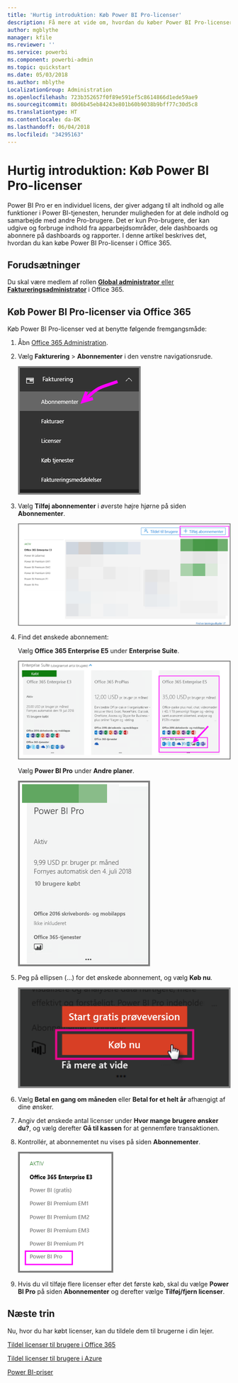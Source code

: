 ```yaml
---
title: 'Hurtig introduktion: Køb Power BI Pro-licenser'
description: Få mere at vide om, hvordan du køber Power BI Pro-licenser, så brugerne kan få adgang til alt indhold og alle funktioner i Power BI-tjenesten.
author: mgblythe
manager: kfile
ms.reviewer: ''
ms.service: powerbi
ms.component: powerbi-admin
ms.topic: quickstart
ms.date: 05/03/2018
ms.author: mblythe
LocalizationGroup: Administration
ms.openlocfilehash: 723b352657f0f89e591ef5c8614866d1ede59ae9
ms.sourcegitcommit: 80d6b45eb84243e801b60b9038b9bff77c30d5c8
ms.translationtype: HT
ms.contentlocale: da-DK
ms.lasthandoff: 06/04/2018
ms.locfileid: "34295163"
---
```

# <a name="quickstart-purchase-power-bi-pro-licenses"></a>Hurtig introduktion: Køb Power BI Pro-licenser

Power BI Pro er en individuel licens, der giver adgang til alt indhold og alle funktioner i Power BI-tjenesten, herunder muligheden for at dele indhold og samarbejde med andre Pro-brugere. Det er kun Pro-brugere, der kan udgive og forbruge indhold fra apparbejdsområder, dele dashboards og abonnere på dashboards og rapporter. I denne artikel beskrives det, hvordan du kan købe Power BI Pro-licenser i Office 365.


## <a name="prerequisites"></a>Forudsætninger

Du skal være medlem af rollen [**Global administrator** eller **Faktureringsadministrator**](https://support.office.com/article/about-office-365-admin-roles-da585eea-f576-4f55-a1e0-87090b6aaa9d?ui=en-US&rs=en-US&ad=US) i Office 365. 


## <a name="purchase-power-bi-pro-licenses-through-office-365"></a>Køb Power BI Pro-licenser via Office 365

Køb Power BI Pro-licenser ved at benytte følgende fremgangsmåde:

1. Åbn [Office 365 Administration](https://portal.office.com/adminportal/home#/homepage).

2. Vælg **Fakturering** > **Abonnementer** i den venstre navigationsrude.

    ![Navigationsrude](media/service-admin-purchasing-power-bi-pro/service-purchasing-power-bi-pro/service-purchasing-power-bi-pro-01.png)

3. Vælg **Tilføj abonnementer** i øverste højre hjørne på siden **Abonnementer**.

    ![Abonnement](media/service-admin-purchasing-power-bi-pro/service-purchasing-power-bi-pro/service-purchasing-power-bi-pro-02.png)

4. Find det ønskede abonnement:

    Vælg **Office 365 Enterprise E5** under **Enterprise Suite**.

    ![Office E5-abonnement](media/service-admin-purchasing-power-bi-pro/service-purchasing-power-bi-pro/service-purchasing-power-bi-pro-03.png)

    Vælg **Power BI Pro** under **Andre planer**.

    ![Power BI-abonnement](media/service-admin-purchasing-power-bi-pro/service-purchasing-power-bi-pro/service-purchasing-power-bi-pro-04.png)

5. Peg på ellipsen (…) for det ønskede abonnement, og vælg **Køb nu**.

    ![Køb nu](media/service-admin-purchasing-power-bi-pro/service-purchasing-power-bi-pro/service-purchasing-power-bi-pro-05.png)

6. Vælg **Betal en gang om måneden** eller **Betal for et helt år** afhængigt af dine ønsker.

7. Angiv det ønskede antal licenser under **Hvor mange brugere ønsker du?**, og vælg derefter **Gå til kassen** for at gennemføre transaktionen.

8. Kontrollér, at abonnementet nu vises på siden **Abonnementer**.

   ![Erhvervet abonnement](media/service-admin-purchasing-power-bi-pro/service-purchasing-power-bi-pro/service-purchasing-power-bi-pro-06.png)

9. Hvis du vil tilføje flere licenser efter det første køb, skal du vælge **Power BI Pro** på siden **Abonnementer** og derefter vælge **Tilføj/fjern licenser**.


## <a name="next-steps"></a>Næste trin

Nu, hvor du har købt licenser, kan du tildele dem til brugerne i din lejer.

[Tildel licenser til brugere i Office 365](service-admin-assigning-power-bi-pro-licenses.md)

[Tildel licenser til brugere i Azure](service-admin-assigning-power-bi-pro-licenses-azure.md)

[Power BI-priser](https://powerbi.microsoft.com/en-us/pricing/)
